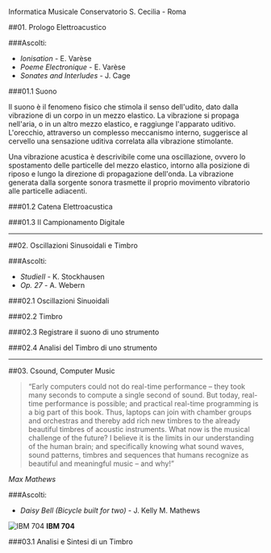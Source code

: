 Informatica Musicale Conservatorio S. Cecilia - Roma

##01. Prologo Elettroacustico

###Ascolti:
- *Ionisation* - E. Varèse
- *Poeme Electronique* - E. Varèse
- *Sonates and Interludes* - J. Cage
 
###01.1 Suono

Il suono è il fenomeno fisico che stimola il senso dell'udito, dato dalla vibrazione di un corpo in un mezzo elastico. La vibrazione si propaga nell'aria, o in un altro mezzo elastico, e raggiunge l'apparato uditivo. L'orecchio, attraverso un complesso meccanismo interno, suggerisce al cervello una sensazione uditiva correlata alla vibrazione stimolante.

Una vibrazione acustica è descrivibile come una oscillazione, ovvero lo spostamento delle particelle del mezzo elastico, intorno alla posizione di riposo e lungo la direzione di propagazione dell'onda. La vibrazione generata dalla sorgente sonora trasmette il proprio movimento vibratorio alle particelle adiacenti.

<!-- Le particelle a loro volta, iniziando ad oscillare, trasmettono il movimento alle altre particelle vicine e queste a loro volta ad altre ancora, provocando una variazione locale della pressione; in questo modo, un semplice movimento vibratorio si propaga meccanicamente originando un'onda sonora (o onda acustica), che è pertanto onda longitudinale. Si ha un'onda longitudinale quando le particelle del mezzo in cui si propaga l'onda, oscillano lungo la direzione di propagazione. Le onde meccaniche longitudinali sono anche denominate onde di pressione. Il suono è un'onda che gode delle seguenti proprietà: riflessione, rifrazione e diffrazione, ma non della polarizzazione (a differenza della luce che è un'onda elettromagnetica, ovvero un'onda ha come la frequenza -->

###01.2 Catena Elettroacustica

###01.3 Il Campionamento Digitale
 
----

##02. Oscillazioni Sinusoidali e Timbro

###Ascolti:
- *StudieII* - K. Stockhausen
- *Op. 27* - A. Webern

###02.1 Oscillazioni Sinuoidali

###02.2 Timbro

###02.3 Registrare il suono di uno strumento

###02.4 Analisi del Timbro di uno strumento



---- 

##03. Csound, Computer Music

> “Early computers could not do real-time performance – they took many seconds to compute a single second of sound. But today, real-time performance is possible; and practical real-time programming is a big part of this book. Thus, laptops can join with chamber groups and orchestras and thereby add rich new timbres to the already beautiful timbres of acoustic instruments.
What now is the musical challenge of the future? I believe it is the limits in our understanding of the human brain; and specifically knowing what sound waves, sound patterns, timbres and sequences that humans recognize as beautiful and meaningful music – and why!”

*Max Mathews*

###Ascolti:
- *Daisy Bell (Bicycle built for two)* - J. Kelly M. Mathews

![IBM 704](http://upload.wikimedia.org/wikipedia/commons/thumb/2/20/IBM_Electronic_Data_Processing_Machine_-_GPN-2000-001881.jpg/1920px-IBM_Electronic_Data_Processing_Machine_-_GPN-2000-001881.jpg)
**IBM 704**

###03.1 Analisi e Sintesi di un Timbro




